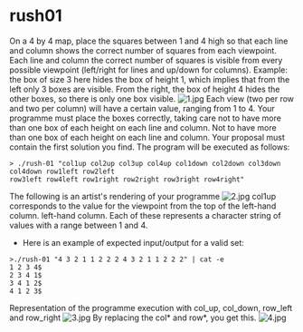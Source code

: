 # rush01
On a 4 by 4 map, place the squares between 1 and 4 high so that each line and column shows the correct number of squares from each viewpoint. Each line and column the correct number of squares is visible from every possible viewpoint (left/right for lines and up/down for columns). Example: the box of size 3 here hides the box of height 1, which implies that from the left only 3 boxes are visible. From the right, the box of height 4 hides the other boxes, so there is only one box visible.
![1.jpg](/img/1.jpg)
Each view (two per row and two per column) will have a certain value, ranging from 1 to 4. Your programme must place the boxes correctly, taking care not to have more than one box of each height on each line and column. Not to have more than one box of each height on each line and column. Your proposal must contain the first solution you find.
The program will be executed as follows:
```
> ./rush-01 "col1up col2up col3up col4up col1down col2down col3down col4down row1left row2left
row3left row4left row1right row2right row3right row4right"
```
The following is an artist's rendering of your programme
![2.jpg](/img/2.jpg)
col1up corresponds to the value for the viewpoint from the top of the left-hand column. left-hand column. Each of these represents a character string of values with a range between 1 and 4.
- Here is an example of expected input/output for a valid set:
```
>./rush-01 "4 3 2 1 1 2 2 2 4 3 2 1 1 2 2 2" | cat -e
1 2 3 4$
2 3 4 1$
3 4 1 2$
4 1 2 3$
```
Representation of the programme execution with col_up, col_down, row_left and row_right
![3.jpg](/img/3.jpg)
By replacing the col* and row*, you get this.
![4.jpg](/img/4.jpg)
